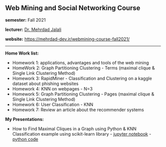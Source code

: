 ## Web Mining and Social Networking Course

**semester:**  Fall 2021

**lecturer:‌** [Dr. Mehrdad Jalali](https://scholar.google.com/citations?user=bRipP54AAAAJ&hl=en)

**website:** https://mehrdad-dev.ir/webmining-course-fall2021/

***

**Home Work list:**

- Homework 1: applications, advantages and tools of the web mining
- HomeWork 2: Graph Partitioning Clustering - Terms (maximal clique & Single Link Clustering Method)
- Homework 3: RapidMiner - Classification and Clustering on a kaggle dataset about phishing websites
- Homework 4: KNN on webpages - N=3
- Homework 5: Graph Partitioning Clustering - Pages (maximal clique & Single Link Clustering Method)
- Homework 6: User Classification - KNN
- Homework 7: Review an article about the recommender systems


**My Presentations:**
- How to Find Maximal Cliques in a Graph using Python & ​KNN Classification example using scikit-learn library - [jupyter notebook](./presentations/presentation1.ipynb) - [python code](../presentation1.py)



